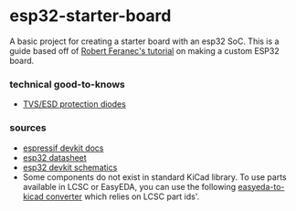 # esp32-starter-board
A basic project for creating a starter board with an esp32 SoC. 
This is a guide based off of [Robert Feranec's tutorial](https://www.youtube.com/watch?v=S_p0YV-JlfU) on making a custom ESP32 board.

### technical good-to-knows
- [TVS/ESD protection diodes](https://toshiba.semicon-storage.com/info/docget.jsp?did=68869)

### sources
- [espressif devkit docs](https://docs.espressif.com/projects/esp-idf/en/latest/esp32/hw-reference/esp32/get-started-devkitc.html)
- [esp32 datasheet](https://www.espressif.com/sites/default/files/documentation/esp32_datasheet_en.pdf)
- [esp32 devkit schematics](https://dl.espressif.com/dl/schematics/esp32_devkitc_v4_sch.pdf)
- Some components do not exist in standard KiCad library. To use parts available in LCSC or EasyEDA, you can use the following [easyeda-to-kicad converter](https://pypi.org/project/easyeda2kicad/) which relies on LCSC part ids'.

